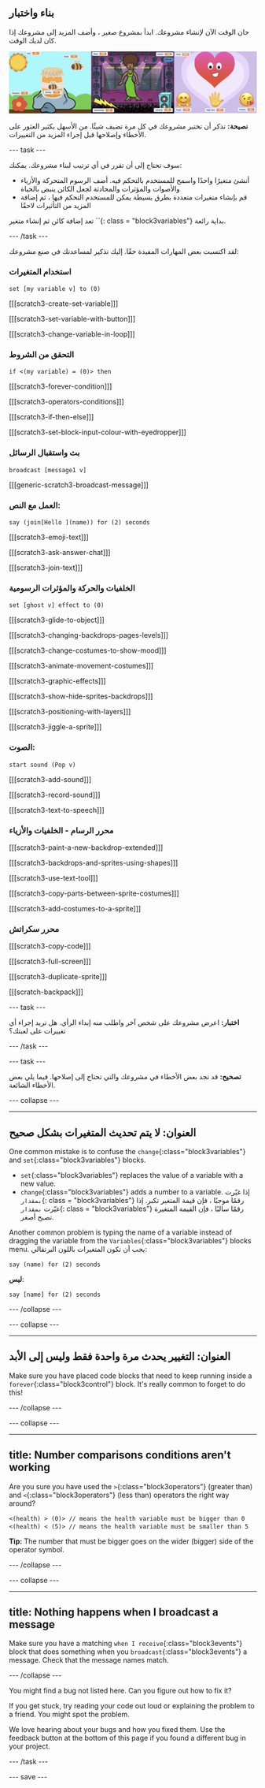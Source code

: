 ## بناء واختبار

حان الوقت الآن لإنشاء مشروعك. ابدأ بمشروع صغير ، وأضف المزيد إلى مشروعك إذا كان لديك الوقت.

![](images/step3_image.png)

**نصيحة:** تذكر أن تختبر مشروعك في كل مرة تضيف شيئًا. من الأسهل بكثير العثور على الأخطاء وإصلاحها قبل إجراء المزيد من التغييرات.

--- task ---

سوف تحتاج إلى أن تقرر في أي ترتيب لبناء مشروعك. يمكنك:

+ أنشئ متغيرًا واحدًا واسمح للمستخدم بالتحكم فيه. أضف الرسوم المتحركة والأزياء والأصوات والمؤثرات والمحادثة لجعل الكائن ينبض بالحياة
+ قم بإنشاء متغيرات متعددة بطرق بسيطة يمكن للمستخدم التحكم فيها ، ثم إضافة المزيد من التأثيرات لاحقًا

تعد إضافة كائن ثم إنشاء متغير ``{: class = "block3variables"} بداية رائعة.

--- /task ---

لقد اكتسبت بعض المهارات المفيدة حقًا. إليك تذكير لمساعدتك في صنع مشروعك:

### استخدام المتغيرات

```blocks3
set [my variable v] to (0)
```

[[[scratch3-create-set-variable]]]

[[[scratch3-set-variable-with-button]]]

[[[scratch3-change-variable-in-loop]]]

### التحقق من الشروط

```blocks3
if <(my variable) = (0)> then
```

[[[scratch3-forever-condition]]]

[[[scratch3-operators-conditions]]]

[[[scratch3-if-then-else]]]

[[[scratch3-set-block-input-colour-with-eyedropper]]]

### بث واستقبال الرسائل

```blocks3
broadcast [message1 v]
```

[[[generic-scratch3-broadcast-message]]]

### العمل مع النص:

```blocks3
say (join[Hello ](name)) for (2) seconds
```

[[[scratch3-emoji-text]]]

[[[scratch3-ask-answer-chat]]]

[[[scratch3-join-text]]]

### الخلفيات والحركة والمؤثرات الرسومية

```blocks3
set [ghost v] effect to (0)
```

[[[scratch3-glide-to-object]]]

[[[scratch3-changing-backdrops-pages-levels]]]

[[[scratch3-change-costumes-to-show-mood]]]

[[[scratch3-animate-movement-costumes]]]

[[[scratch3-graphic-effects]]]

[[[scratch3-show-hide-sprites-backdrops]]]

[[[scratch3-positioning-with-layers]]]

[[[scratch3-jiggle-a-sprite]]]

### الصوت:

```blocks3
start sound (Pop v)
```

[[[scratch3-add-sound]]]

[[[scratch3-record-sound]]]

[[[scratch3-text-to-speech]]]

### محرر الرسام - الخلفيات والأزياء

[[[scratch3-paint-a-new-backdrop-extended]]]

[[[scratch3-backdrops-and-sprites-using-shapes]]]

[[[scratch3-use-text-tool]]]

[[[scratch3-copy-parts-between-sprite-costumes]]]

[[[scratch3-add-costumes-to-a-sprite]]]

### محرر سكراتش

[[[scratch3-copy-code]]]

[[[scratch3-full-screen]]]

[[[scratch3-duplicate-sprite]]]

[[[scratch-backpack]]]


--- task ---

**اختبار:** اعرض مشروعك على شخص آخر واطلب منه إبداء الرأي. هل تريد إجراء أي تغييرات على لعبتك؟

--- /task ---

--- task ---

**تصحيح:** قد تجد بعض الأخطاء في مشروعك والتي تحتاج إلى إصلاحها. فيما يلي بعض الأخطاء الشائعة.


--- collapse ---

---
العنوان: لا يتم تحديث المتغيرات بشكل صحيح
---

One common mistake is to confuse the `change`{:class="block3variables"} and `set`{:class="block3variables"} blocks.

+ `set`{:class="block3variables"} replaces the value of a variable with a new value.
+ `change`{:class="block3variables"} adds a number to a variable. إذا غيّرت `بمقدار`{: class = "block3variables"} رقمًا موجبًا ، فإن قيمة المتغير تكبر. إذا غيّرت `بمقدار`{: class = "block3variables"} رقمًا سالبًا ، فإن القيمة المتغيرة تصبح أصغر.


Another common problem is typing the name of a variable instead of dragging the variable from the `Variables`{:class="block3variables"} blocks menu. يجب أن تكون المتغيرات باللون البرتقالي:

```blocks3
say (name) for (2) seconds
```

**ليس**:

```blocks3
say [name] for (2) seconds
```

--- /collapse ---

--- collapse ---

---
العنوان: التغيير يحدث مرة واحدة فقط وليس إلى الأبد
---

Make sure you have placed code blocks that need to keep running inside a `forever`{:class="block3control"} block. It's really common to forget to do this!

--- /collapse ---

--- collapse ---

---
title: Number comparisons conditions aren't working
---

Are you sure you have used the `>`{:class="block3operators"} (greater than) and `<`{:class="block3operators"} (less than) operators the right way around?

```blocks3
<(health) > (0)> // means the health variable must be bigger than 0
<(health) < (5)> // means the health variable must be smaller than 5
```

**Tip:** The number that must be bigger goes on the wider (bigger) side of the operator symbol.

--- /collapse ---

--- collapse ---

---
title: Nothing happens when I broadcast a message
---

Make sure you have a matching `when I receive`{:class="block3events"} block that does something when you `broadcast`{:class="block3events"} a message. Check that the message names match.

--- /collapse ---

You might find a bug not listed here. Can you figure out how to fix it?

If you get stuck, try reading your code out loud or explaining the problem to a friend. You might spot the problem.

We love hearing about your bugs and how you fixed them. Use the feedback button at the bottom of this page if you found a different bug in your project.

--- /task ---


--- save ---


